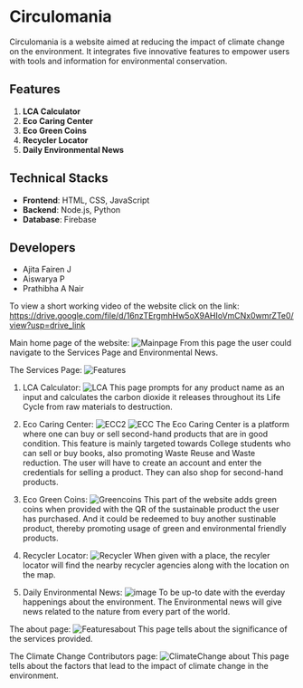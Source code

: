 # Circulomania

Circulomania is a website aimed at reducing the impact of climate change on the environment. It integrates five innovative features to empower users with tools and information for environmental conservation.

## Features

1. **LCA Calculator**
2. **Eco Caring Center**
3. **Eco Green Coins**
4. **Recycler Locator**
5. **Daily Environmental News**

## Technical Stacks

- **Frontend**: HTML, CSS, JavaScript
- **Backend**: Node.js, Python
- **Database**: Firebase

## Developers

- Ajita Fairen J
- Aiswarya P
- Prathibha A Nair

To view a short working video of the website click on the link: https://drive.google.com/file/d/16nzTErgmhHw5oX9AHIoVmCNx0wmrZTe0/view?usp=drive_link 

Main home page of the website:
![Mainpage](https://github.com/Ajita2003/Circulomania/assets/116851699/c917d876-41d1-497d-bd6f-bdc93ab7191f)
From this page the user could navigate to the Services Page and Environmental News.

The Services Page:
![Features](https://github.com/Ajita2003/Circulomania/assets/116851699/15acb9b3-07a8-4c5f-b148-dfa5fa4817e1)

1. LCA Calculator:
![LCA](https://github.com/Ajita2003/Circulomania/assets/116851699/30fe7a40-1c92-4a2f-9e70-07a8d1dcb9d7)
This page prompts for any product name as an input and calculates the carbon dioxide it releases throughout its Life Cycle from raw materials to destruction. 

2. Eco Caring Center:
![ECC2](https://github.com/Ajita2003/Circulomania/assets/116851699/0d92d0b9-8f8a-492f-b16f-6e5a8d8d283e)
![ECC](https://github.com/Ajita2003/Circulomania/assets/116851699/860e9d3b-88c1-4c03-9865-65b06d257fb4)
The Eco Caring Center is a platform where one can buy or sell second-hand products that are in good condition. This feature is mainly targeted towards College students who can sell or buy books, also promoting Waste Reuse and Waste reduction. The user will have to create an account and enter the credentials for selling a product. They can also shop for second-hand products.

3. Eco Green Coins:
![Greencoins](https://github.com/Ajita2003/Circulomania/assets/116851699/70b8f321-4d7a-4e0d-ba05-a9e8744e4abc)
This part of the website adds green coins when provided with the QR of the sustainable product the user has purchased. And it could be redeemed to buy another sustinable product, thereby promoting usage of green and environmental friendly products. 

4. Recycler Locator:
![Recycler ](https://github.com/Ajita2003/Circulomania/assets/116851699/c859b192-d89f-4055-a182-5ff658b2c2ed)
When given with a place, the recyler locator will find the nearby recycler agencies along with the location on the map. 

5. Daily Environmental News:
![image](https://github.com/Ajita2003/Circulomania/assets/116851699/083ba075-8ac1-468e-a9b8-fc2869b60a48)
To be up-to date with the everday happenings about the environment. The Environmental news will give news related to the nature from every part of the world. 

The about page:
![Featuresabout](https://github.com/Ajita2003/Circulomania/assets/116851699/de6b31d3-b46f-419c-9c70-e6bf91c8a362)
This page tells about the significance of the services provided.

The Climate Change Contributors page:
![ClimateChange about](https://github.com/Ajita2003/Circulomania/assets/116851699/d0e34d56-4531-47dd-bc0e-bc04098cc2fc)
This page tells about the factors that lead to the impact of climate change in the environment. 


